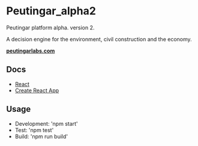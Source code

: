 # Peutingar_alpha2
Peutingar platform alpha. version 2.

A decision engine for the environment, civil construction and the economy.

**[peutingarlabs.com](https://mmoronto-peutingar-labs-streamofcode-f4uxrv.streamlit.app/)**

## Docs

- [React](https://reactjs.org)
- [Create React App](https://github.com/facebook/create-react-app)

## Usage



- Development: 'npm start'
- Test: 'npm test'
- Build: 'npm run build'
